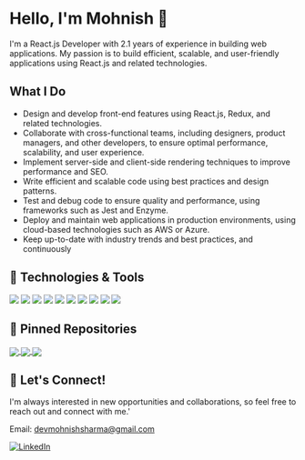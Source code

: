 <!-- Your Name -->
# Hello, I'm Mohnish 👋

I'm a React.js Developer with 2.1 years of experience in building web applications. My passion is to build efficient, scalable, and user-friendly applications using React.js and related technologies.

## What I Do

- Design and develop front-end features using React.js, Redux, and related technologies.
- Collaborate with cross-functional teams, including designers, product managers, and other developers, to ensure optimal performance, scalability, and user experience.
- Implement server-side and client-side rendering techniques to improve performance and SEO.
- Write efficient and scalable code using best practices and design patterns.
- Test and debug code to ensure quality and performance, using frameworks such as Jest and Enzyme.
- Deploy and maintain web applications in production environments, using cloud-based technologies such as AWS or Azure.
- Keep up-to-date with industry trends and best practices, and continuously

## 🔧 Technologies & Tools

![](https://img.shields.io/badge/OS-Mac-informational?style=flat&logo=apple&logoColor=white&color=2bbc8a)
![](https://img.shields.io/badge/Editor-Visual_Studio_Code-informational?style=flat&logo=visual-studio-code&logoColor=white&color=2bbc8a)
![](https://img.shields.io/badge/Code-React-informational?style=flat&logo=react&logoColor=white&color=2bbc8a)
![](https://img.shields.io/badge/Code-Redux-informational?style=flat&logo=redux&logoColor=white&color=2bbc8a)
![](https://img.shields.io/badge/Code-Node.js-informational?style=flat&logo=node.js&logoColor=white&color=2bbc8a)
![](https://img.shields.io/badge/Code-Express.js-informational?style=flat&logo=express&logoColor=white&color=2bbc8a)
![](https://img.shields.io/badge/Code-GraphQL-informational?style=flat&logo=graphql&logoColor=white&color=2bbc8a)
![](https://img.shields.io/badge/Code-JavaScript-informational?style=flat&logo=javascript&logoColor=white&color=2bbc8a)
![](https://img.shields.io/badge/Code-HTML5-informational?style=flat&logo=html5&logoColor=white&color=2bbc8a)
![](https://img.shields.io/badge/Code-CSS3-informational?style=flat&logo=css3&logoColor=white&color=2bbc8a)

## &#x1f4c1; Pinned Repositories

<a href="https://github.com/mohnishdev/githubreposearch">
  <img align="center" src="https://github-readme-stats.vercel.app/api/pin/?username=mohnishdev&repo=githubreposearch&theme=react" />
</a>

<a href="https://github.com/mohnishdev/ChatApplicationBackend">
  <img align="center" src="https://github-readme-stats.vercel.app/api/pin/?username=mohnishdev&repo=ChatApplicationBackend&theme=react" />
</a>

<a href="https://github.com/mohnishdev/ChatApplicationFE">
  <img align="center" src="https://github-readme-stats.vercel.app/api/pin/?username=mohnishdev&repo=ChatApplicationFE&theme=react" />
</a>

## &#x1f517; Let's Connect!

I'm always interested in new opportunities and collaborations, so feel free to reach out and connect with me.'

Email: devmohnishsharma@gmail.com

[![LinkedIn](https://img.shields.io/badge/-LinkedIn-blue?style=flat&logo=Linkedin&logoColor=white)](https://www.linkedin.com/in/mohnishsharma23)

